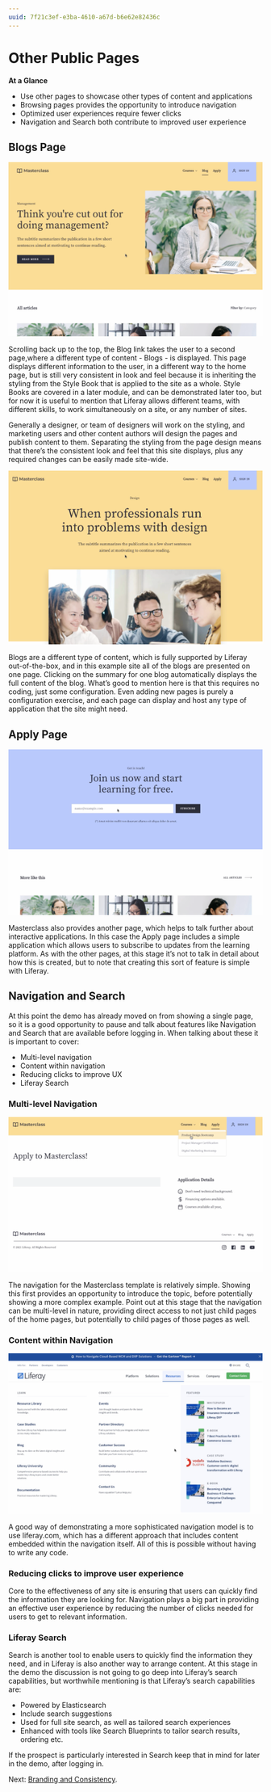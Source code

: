 ```yaml
---
uuid: 7f21c3ef-e3ba-4610-a67d-b6e62e82436c
---
```


# Other Public Pages

**At a Glance**

* Use other pages to showcase other types of content and applications
* Browsing pages provides the opportunity to introduce navigation
* Optimized user experiences require fewer clicks
* Navigation and Search both contribute to improved user experience

## Blogs Page

![The Masterclass Blogs page displays all blogs that have been authored to date.](./other-public-pages/images/01.png)

Scrolling back up to the top, the Blog link takes the user to a second page,where a different type of content - Blogs - is displayed. This page displays different information to the user, in a different way to the home page, but is still very consistent in look and feel because it is inheriting the styling from the Style Book that is applied to the site as a whole. Style Books are covered in a later module, and can be demonstrated later too, but for now it is useful to mention that Liferay allows different teams, with different skills, to work simultaneously on a site, or any number of sites.

Generally a designer, or team of designers will work on the styling, and marketing users and other content authors will design the pages and publish content to them. Separating the styling from the page design means that there’s the consistent look and feel that this site displays, plus any required changes can be easily made site-wide.

![Each individual blog is rendered using a Display Page Template to ensure a consistent user experience for all blogs.](./other-public-pages/images/02.png)

Blogs are a different type of content, which is fully supported by Liferay out-of-the-box, and in this example site all of the blogs are presented on one page. Clicking on the summary for one blog automatically displays the full content of the blog. What’s good to mention here is that this requires no coding, just some configuration. Even adding new pages is purely a configuration exercise, and each page can display and host any type of application that the site might need. 

## Apply Page

![The Masterclass Apply page includes a simple application which allows users to subscribe to updates from the learning platform.](./other-public-pages/images/03.png)

Masterclass also provides another page, which helps to talk further about interactive applications. In this case the Apply page includes a simple application which allows users to subscribe to updates from the learning platform. As with the other pages, at this stage it’s not to talk in detail about how this is created, but to note that creating this sort of feature is simple with Liferay.

## Navigation and Search

At this point the demo has already moved on from showing a single page, so it is a good opportunity to pause and talk about features like Navigation and Search that are available before logging in. When talking about these it is important to cover:

* Multi-level navigation
* Content within navigation
* Reducing clicks to improve UX
* Liferay Search

### Multi-level Navigation

![Masterclass uses a simple navigation hierarchy which provides an opportunity to introduce Liferay navigation in a non-complex way.](./other-public-pages/images/04.png)

The navigation for the Masterclass template is relatively simple. Showing this first provides an opportunity to introduce the topic, before potentially showing a more complex example. Point out at this stage that the navigation can be multi-level in nature, providing direct access to not just child pages of the home pages, but potentially to child pages of those pages as well.

### Content within Navigation

![The navigation on liferay.com is more sophisticated, providing further opportunities to talk about navigation in Liferay.](./other-public-pages/images/05.png)

A good way of demonstrating a more sophisticated navigation model is to use liferay.com, which has a different approach that includes content embedded within the navigation itself. All of this is possible without having to write any code.

### Reducing clicks to improve user experience

Core to the effectiveness of any site is ensuring that users can quickly find the information they are looking for. Navigation plays a big part in providing an effective user experience by reducing the number of clicks needed for users to get to relevant information.

### Liferay Search

Search is another tool to enable users to quickly find the information they need, and in Liferay is also another way to arrange content. At this stage in the demo the discussion is not going to go deep into Liferay’s search capabilities, but worthwhile mentioning is that Liferay’s search capabilities are:

* Powered by Elasticsearch
* Include search suggestions
* Used for full site search, as well as tailored search experiences
* Enhanced with tools like Search Blueprints to tailor search results, ordering etc.

If the prospect is particularly interested in Search keep that in mind for later in the demo, after logging in. 

Next: [Branding and Consistency](./branding-consistency.md).

